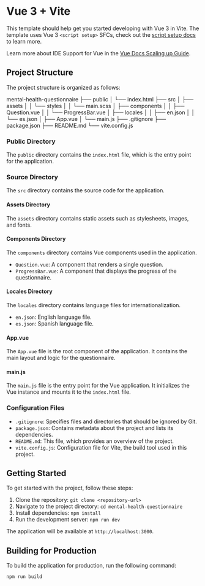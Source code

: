 # Vue 3 + Vite

This template should help get you started developing with Vue 3 in Vite. The template uses Vue 3 `<script setup>` SFCs, check out the [script setup docs](https://v3.vuejs.org/api/sfc-script-setup.html#sfc-script-setup) to learn more.

Learn more about IDE Support for Vue in the [Vue Docs Scaling up Guide](https://vuejs.org/guide/scaling-up/tooling.html#ide-support).

## Project Structure

The project structure is organized as follows:

mental-health-questionnaire
├── public
│   └── index.html
├── src
│   ├── assets
│   │   └── styles
│   │       └── main.scss
│   ├── components
│   │   ├── Question.vue
│   │   └── ProgressBar.vue
│   ├── locales
│   │   ├── en.json
│   │   └── es.json
│   ├── App.vue
│   └── main.js
├── .gitignore
├── package.json
├── README.md
└── vite.config.js

### Public Directory

The `public` directory contains the `index.html` file, which is the entry point for the application.

### Source Directory

The `src` directory contains the source code for the application.

#### Assets Directory

The `assets` directory contains static assets such as stylesheets, images, and fonts.

#### Components Directory

The `components` directory contains Vue components used in the application.

- `Question.vue`: A component that renders a single question.
- `ProgressBar.vue`: A component that displays the progress of the questionnaire.

#### Locales Directory

The `locales` directory contains language files for internationalization.

- `en.json`: English language file.
- `es.json`: Spanish language file.

#### App.vue

The `App.vue` file is the root component of the application. It contains the main layout and logic for the questionnaire.

#### main.js

The `main.js` file is the entry point for the Vue application. It initializes the Vue instance and mounts it to the `index.html` file.

### Configuration Files

- `.gitignore`: Specifies files and directories that should be ignored by Git.
- `package.json`: Contains metadata about the project and lists its dependencies.
- `README.md`: This file, which provides an overview of the project.
- `vite.config.js`: Configuration file for Vite, the build tool used in this project.

## Getting Started

To get started with the project, follow these steps:

1. Clone the repository: `git clone <repository-url>`
2. Navigate to the project directory: `cd mental-health-questionnaire`
3. Install dependencies: `npm install`
4. Run the development server: `npm run dev`

The application will be available at `http://localhost:3000`.

## Building for Production

To build the application for production, run the following command:

```bash
npm run build